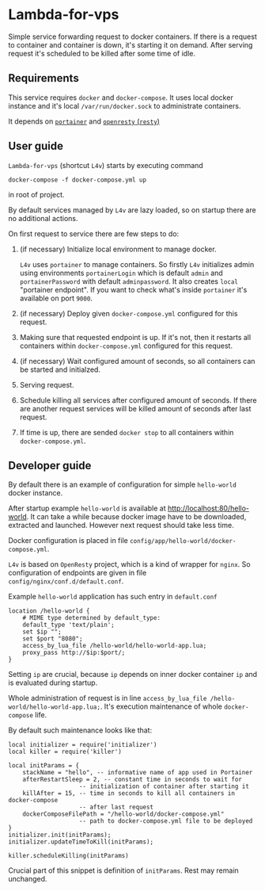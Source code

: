 # Lambda-for-vps
Simple service forwarding request to docker containers. If there is a request to container and container is down, it's starting it on demand. After serving request it's scheduled to be killed after some time of idle.

## Requirements
This service requires `docker` and `docker-compose`.
It uses local docker instance and it's local `/var/run/docker.sock` to administrate containers.

It depends on [`portainer`](https://www.portainer.io/) and [`openresty` (`resty`)](https://openresty.org/en/)

## User guide

`Lambda-for-vps` (shortcut `L4v`) starts by executing command

    docker-compose -f docker-compose.yml up

 in root of project.

By default services managed by `L4v` are lazy loaded, so on startup there are no additional actions.

On first request to service there are few steps to do:

1. (if necessary) Initialize local environment to manage docker.

    `L4v` uses `portainer` to manage containers. So firstly `L4v` initializes admin using environments `portainerLogin` which is default `admin` and `portainerPassword` with default `adminpassword`. It also creates `local` "portainer endpoint".
If you want to check what's inside `portainer` it's available on port `9000`. 

2. (if necessary) Deploy given `docker-compose.yml` configured for this request.
3. Making sure that requested endpoint is up. If it's not, then it restarts all containers within `docker-compose.yml` configured for this request.
4. (if necessary) Wait configured amount of seconds, so all containers can be started and initialzed.
5. Serving request.
6. Schedule killing all services after configured amount of seconds. If there are another request services will be killed amount of seconds after last request.
7. If time is up, there are sended `docker stop` to all containers within `docker-compose.yml`.

## Developer guide

By default there is an example of configuration for simple `hello-world` docker instance.

After startup example `hello-world` is available at [http://localhost:80/hello-world](http://localhost:80/hello-world). It can take a while because docker image have to be downloaded, extracted and launched. However next request should take less time.

Docker configuration is placed in file `config/app/hello-world/docker-compose.yml`.

`L4v` is based on `OpenResty` project, which is a kind of wrapper for `nginx`. So configuration of endpoints are given in file `config/nginx/conf.d/default.conf`.

Example `hello-world` application has such entry in `default.conf`

    location /hello-world {
        # MIME type determined by default_type:
        default_type 'text/plain';
        set $ip "";
        set $port "8080";
        access_by_lua_file /hello-world/hello-world-app.lua;
        proxy_pass http://$ip:$port/;
    }

Setting `ip` are crucial, because `ip` depends on inner docker container `ip` and is evaluated during startup.

Whole administration of request is in line `access_by_lua_file /hello-world/hello-world-app.lua;`. It's execution maintenance of whole `docker-compose` life.

By default such maintenance looks like that:

    local initializer = require('initializer')
    local killer = require('killer')

    local initParams = {
        stackName = "hello", -- informative name of app used in Portainer
        afterRestartSleep = 2, -- constant time in seconds to wait for 
                        -- initialization of container after starting it
        killAfter = 15, -- time in seconds to kill all containers in docker-compose 
                        -- after last request
        dockerComposeFilePath = "/hello-world/docker-compose.yml" 
                        -- path to docker-compose.yml file to be deployed 
    }
    initializer.init(initParams);
    initializer.updateTimeToKill(initParams);

    killer.scheduleKilling(initParams)

Crucial part of this snippet is definition of `initParams`. Rest may remain unchanged.
